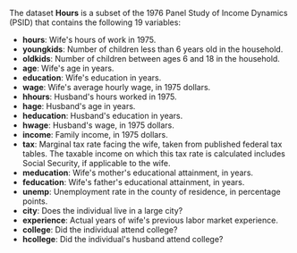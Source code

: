 The dataset **Hours** is a subset of the 1976 Panel Study of Income Dynamics (PSID) that contains the following 19 variables:

* **hours**: Wife's hours of work in 1975.
* **youngkids**: Number of children less than 6 years old in the household.
* **oldkids**: Number of children between ages 6 and 18 in the household.
* **age**: Wife's age in years.
* **education**: Wife's education in years.
* **wage**: Wife's average hourly wage, in 1975 dollars.
* **hhours**: Husband's hours worked in 1975.
* **hage**: Husband's age in years.
* **heducation**: Husband's education in years.
* **hwage**: Husband's wage, in 1975 dollars.
* **income**: Family income, in 1975 dollars.
* **tax**: Marginal tax rate facing the wife, taken from published federal tax tables. The taxable income on which this tax rate is calculated includes Social Security, if applicable to the wife.
* **meducation**: Wife's mother's educational attainment, in years.
* **feducation**: Wife's father's educational attainment, in years.
* **unemp**: Unemployment rate in the county of residence, in percentage points.
* **city**: Does the individual live in a large city?
* **experience**: Actual years of wife's previous labor market experience.
* **college**: Did the individual attend college?
* **hcollege**: Did the individual's husband attend college?
